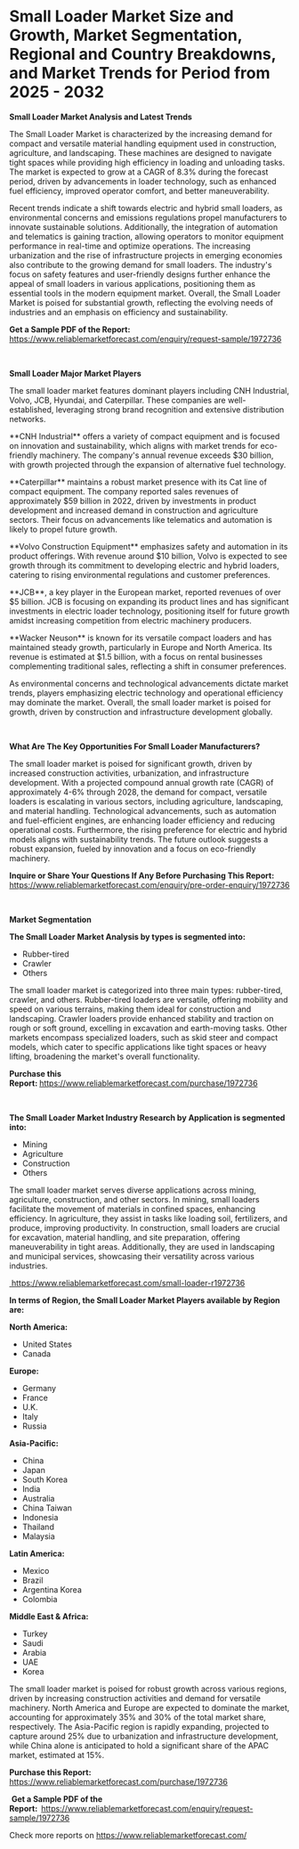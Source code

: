 <p><h1>Small Loader Market Size and Growth, Market Segmentation, Regional and Country Breakdowns, and Market Trends for Period from 2025 -  2032</h1></p><p><strong>Small Loader Market Analysis and Latest Trends</strong></p>
<p><p>The Small Loader Market is characterized by the increasing demand for compact and versatile material handling equipment used in construction, agriculture, and landscaping. These machines are designed to navigate tight spaces while providing high efficiency in loading and unloading tasks. The market is expected to grow at a CAGR of 8.3% during the forecast period, driven by advancements in loader technology, such as enhanced fuel efficiency, improved operator comfort, and better maneuverability.</p><p>Recent trends indicate a shift towards electric and hybrid small loaders, as environmental concerns and emissions regulations propel manufacturers to innovate sustainable solutions. Additionally, the integration of automation and telematics is gaining traction, allowing operators to monitor equipment performance in real-time and optimize operations. The increasing urbanization and the rise of infrastructure projects in emerging economies also contribute to the growing demand for small loaders. The industry's focus on safety features and user-friendly designs further enhance the appeal of small loaders in various applications, positioning them as essential tools in the modern equipment market. Overall, the Small Loader Market is poised for substantial growth, reflecting the evolving needs of industries and an emphasis on efficiency and sustainability.</p></p>
<p><strong>Get a Sample PDF of the Report:&nbsp;</strong> <a href="https://www.reliablemarketforecast.com/enquiry/request-sample/1972736?utm_campaign=2603&utm_medium=2&utm_source=Github&utm_content=ia&utm_term=10042025&utm_id=small-loader">https://www.reliablemarketforecast.com/enquiry/request-sample/1972736</a></p>
<p>&nbsp;</p>
<p><strong>Small Loader Major Market Players</strong></p>
<p><p>The small loader market features dominant players including CNH Industrial, Volvo, JCB, Hyundai, and Caterpillar. These companies are well-established, leveraging strong brand recognition and extensive distribution networks. </p><p>**CNH Industrial** offers a variety of compact equipment and is focused on innovation and sustainability, which aligns with market trends for eco-friendly machinery. The company's annual revenue exceeds $30 billion, with growth projected through the expansion of alternative fuel technology.</p><p>**Caterpillar** maintains a robust market presence with its Cat line of compact equipment. The company reported sales revenues of approximately $59 billion in 2022, driven by investments in product development and increased demand in construction and agriculture sectors. Their focus on advancements like telematics and automation is likely to propel future growth.</p><p>**Volvo Construction Equipment** emphasizes safety and automation in its product offerings. With revenue around $10 billion, Volvo is expected to see growth through its commitment to developing electric and hybrid loaders, catering to rising environmental regulations and customer preferences.</p><p>**JCB**, a key player in the European market, reported revenues of over $5 billion. JCB is focusing on expanding its product lines and has significant investments in electric loader technology, positioning itself for future growth amidst increasing competition from electric machinery producers.</p><p>**Wacker Neuson** is known for its versatile compact loaders and has maintained steady growth, particularly in Europe and North America. Its revenue is estimated at $1.5 billion, with a focus on rental businesses complementing traditional sales, reflecting a shift in consumer preferences.</p><p>As environmental concerns and technological advancements dictate market trends, players emphasizing electric technology and operational efficiency may dominate the market. Overall, the small loader market is poised for growth, driven by construction and infrastructure development globally.</p></p>
<p>&nbsp;</p>
<p><strong>What Are The Key Opportunities For Small Loader Manufacturers?</strong></p>
<p><p>The small loader market is poised for significant growth, driven by increased construction activities, urbanization, and infrastructure development. With a projected compound annual growth rate (CAGR) of approximately 4-6% through 2028, the demand for compact, versatile loaders is escalating in various sectors, including agriculture, landscaping, and material handling. Technological advancements, such as automation and fuel-efficient engines, are enhancing loader efficiency and reducing operational costs. Furthermore, the rising preference for electric and hybrid models aligns with sustainability trends. The future outlook suggests a robust expansion, fueled by innovation and a focus on eco-friendly machinery.</p></p>
<p><strong>Inquire or Share Your Questions If Any Before Purchasing This Report:</strong> <a href="https://www.reliablemarketforecast.com/enquiry/pre-order-enquiry/1972736?utm_campaign=2603&utm_medium=2&utm_source=Github&utm_content=ia&utm_term=10042025&utm_id=small-loader">https://www.reliablemarketforecast.com/enquiry/pre-order-enquiry/1972736</a></p>
<p>&nbsp;</p>
<p><strong>Market Segmentation</strong></p>
<p><strong>The Small Loader Market Analysis by types is segmented into:</strong></p>
<p><ul><li>Rubber-tired</li><li>Crawler</li><li>Others</li></ul></p>
<p><p>The small loader market is categorized into three main types: rubber-tired, crawler, and others. Rubber-tired loaders are versatile, offering mobility and speed on various terrains, making them ideal for construction and landscaping. Crawler loaders provide enhanced stability and traction on rough or soft ground, excelling in excavation and earth-moving tasks. Other markets encompass specialized loaders, such as skid steer and compact models, which cater to specific applications like tight spaces or heavy lifting, broadening the market's overall functionality.</p></p>
<p><strong>Purchase this Report:&nbsp;</strong><a href="https://www.reliablemarketforecast.com/purchase/1972736?utm_campaign=2603&utm_medium=2&utm_source=Github&utm_content=ia&utm_term=10042025&utm_id=small-loader">https://www.reliablemarketforecast.com/purchase/1972736</a></p>
<p>&nbsp;</p>
<p><strong>The Small Loader Market Industry Research by Application is segmented into:</strong></p>
<p><ul><li>Mining</li><li>Agriculture</li><li>Construction</li><li>Others</li></ul></p>
<p><p>The small loader market serves diverse applications across mining, agriculture, construction, and other sectors. In mining, small loaders facilitate the movement of materials in confined spaces, enhancing efficiency. In agriculture, they assist in tasks like loading soil, fertilizers, and produce, improving productivity. In construction, small loaders are crucial for excavation, material handling, and site preparation, offering maneuverability in tight areas. Additionally, they are used in landscaping and municipal services, showcasing their versatility across various industries.</p></p>
<p><a href="https://www.reliablemarketforecast.com/small-loader-r1972736?utm_campaign=2603&utm_medium=2&utm_source=Github&utm_content=ia&utm_term=10042025&utm_id=small-loader">&nbsp;https://www.reliablemarketforecast.com/small-loader-r1972736</a></p>
<p><strong>In terms of Region, the Small Loader Market Players available by Region are:</strong></p>
<p>
    <p> <strong> North America: </strong>
        <ul>
            <li>United States</li>
            <li>Canada</li>
        </ul>
        </p> 
    <p> <strong> Europe: </strong>
        <ul>
            <li>Germany</li>
            <li>France</li>
            <li>U.K.</li>
            <li>Italy</li>
            <li>Russia</li>
        </ul>
        </p> 
    <p> <strong> Asia-Pacific: </strong>
        <ul>
            <li>China</li>
            <li>Japan</li>
            <li>South Korea</li>
            <li>India</li>
            <li>Australia</li>
            <li>China Taiwan</li>
            <li>Indonesia</li>
            <li>Thailand</li>
            <li>Malaysia</li>
        </ul>
        </p> 
    <p> <strong> Latin America: </strong>
        <ul>
            <li>Mexico</li>
            <li>Brazil</li>
            <li>Argentina Korea</li>
            <li>Colombia</li>
        </ul>
        </p> 
    <p> <strong> Middle East & Africa: </strong>
        <ul>
            <li>Turkey</li>
            <li>Saudi</li>
            <li>Arabia</li>
            <li>UAE</li>
            <li>Korea</li>
        </ul>
    </p>
    </p>
<p><p>The small loader market is poised for robust growth across various regions, driven by increasing construction activities and demand for versatile machinery. North America and Europe are expected to dominate the market, accounting for approximately 35% and 30% of the total market share, respectively. The Asia-Pacific region is rapidly expanding, projected to capture around 25% due to urbanization and infrastructure development, while China alone is anticipated to hold a significant share of the APAC market, estimated at 15%.</p></p>
<p><strong>Purchase this Report: </strong><a href="https://www.reliablemarketforecast.com/purchase/1972736?utm_campaign=2603&utm_medium=2&utm_source=Github&utm_content=ia&utm_term=10042025&utm_id=small-loader">https://www.reliablemarketforecast.com/purchase/1972736</a></p>
<p>&nbsp;<strong>Get a Sample PDF of the Report:&nbsp;&nbsp;</strong><a href="https://www.reliablemarketforecast.com/enquiry/request-sample/1972736?utm_campaign=2603&utm_medium=2&utm_source=Github&utm_content=ia&utm_term=10042025&utm_id=small-loader">https://www.reliablemarketforecast.com/enquiry/request-sample/1972736</a></p>
<p><strong></strong></p>
<p>Check more reports on <a href="https://www.reliablemarketforecast.com/?utm_campaign=2603&utm_medium=2&utm_source=Github&utm_content=ia&utm_term=10042025&utm_id=small-loader">https://www.reliablemarketforecast.com/</a></p>